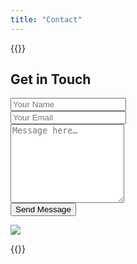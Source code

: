 ```yaml
---
title: "Contact"
---
```

{{<rawhtml>}}

<section class="contact">
  <div class="container">
    <div class="row">
      <div class="col-lg-6">
        <div class="contact-form">
          <h2>Get in Touch</h2>
          <form class="row" id="contact-form" method="POST" action="https://fabform.io/f/{{ .Site.Params.fabformURL }}">
            <div class="col-md-6">
              <input type="text" class="form-control" id="name" name="name" placeholder="Your Name">
            </div>
            <div class="col-md-6">
              <input type="email" class="form-control" id="mail" name="email" required="" placeholder="Your Email">
            </div>
            <div class="col-md-12">
              <textarea class="form-control" id="message" rows="8" name="message"
                placeholder="Message here…"></textarea>
            </div>
            <div class="col-lg-12">
              <button type="submit" class="btn btn-primary" id="contact-form-button" formtarget="_blank">Send Message</button>
              <p id="contact-form-status"></p>
            </div>
          </form>
        </div>
      </div>
      <div class="col-md-4 box-shadow">
        <img src="/images/katie-drink.jpg" style="max-height: 400px; display: block;">
      </div>
    </div>
  </div>
</section>

{{</rawhtml>}}